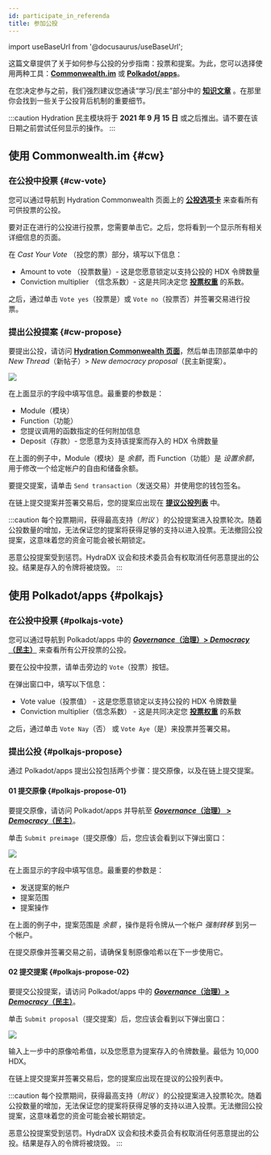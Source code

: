 ```yaml
---
id: participate_in_referenda
title: 参加公投
---
```


import useBaseUrl from '@docusaurus/useBaseUrl';

这篇文章提供了关于如何参与公投的分步指南：投票和提案。为此，您可以选择使用两种工具：**[Commonwealth.im](#cw)** 或 **[Polkadot/apps](#polkajs)**。 

在您决定参与之前，我们强烈建议您通读“学习/民主”部分中的 **[知识文章](/democracy_referenda)** 。在那里你会找到一些关于公投背后机制的重要细节。

:::caution
Hydration 民主模块将于 **2021 年 9 月 15 日** 或之后推出。请不要在该日期之前尝试任何显示的操作。
:::

## 使用 Commonwealth.im {#cw}

### 在公投中投票 {#cw-vote}
您可以通过导航到 Hydration Commonwealth 页面上的 **[公投选项卡](https://commonwealth.im/hydradx/referenda)** 来查看所有可供投票的公投。

要对正在进行的公投进行投票，您需要单击它。之后，您将看到一个显示所有相关详细信息的页面。

在 *Cast Your Vote* （投您的票）部分，填写以下信息：

* Amount to vote （投票数量）- 这是您愿意锁定以支持公投的 HDX 令牌数量
* Conviction multiplier （信念系数）- 这是共同决定您 **[投票权重](/democracy_referenda#referenda-votes-weighing)** 的系数。

之后，通过单击 `Vote yes`（投票是）或 `Vote no`（投票否）并签署交易进行投票。

### 提出公投提案 {#cw-propose}
要提出公投，请访问 **[Hydration Commonwealth 页面](https://commonwealth.im/hydradx/)**，然后单击顶部菜单中的 *New Thread*（新帖子）> *New democracy proposal*（民主新提案）。

<div style={{textAlign: 'center'}}>
  <img src={useBaseUrl('/participate_in_referenda/cw-proposal.jpg')} />
</div>

在上面显示的字段中填写信息。最重要的参数是：
* Module（模块）
* Function（功能）
* 您提议调用的函数指定的任何附加信息
* Deposit（存款）- 您愿意为支持该提案而存入的 HDX 令牌数量

在上面的例子中，Module（模块）是 *余额*，而 Function（功能）是 *设置余额*，用于修改一个给定帐户的自由和储备余额。

要提交提案，请单击 `Send transaction`（发送交易）并使用您的钱包签名。

在链上提交提案并签署交易后，您的提案应出现在 **[提议公投列表](https://commonwealth.im/hydradx/referenda)** 中。

:::caution
每个投票期间，获得最高支持（*附议* ）的公投提案进入投票轮次。随着公投数量的增加，无法保证您的提案将获得足够的支持以进入投票。无法撤回公投提案，这意味着您的资金可能会被长期锁定。

恶意公投提案受到惩罚。HydraDX 议会和技术委员会有权取消任何恶意提出的公投。结果是存入的令牌将被烧毁。
:::

## 使用 Polkadot/apps {#polkajs}

### 在公投中投票 {#polkajs-vote}
您可以通过导航到 Polkadot/apps 中的 **[*Governance*（治理）> *Democracy*（民主）](https://polkadot.js.org/apps/?rpc=wss%253A%252F%252Frpc.hydradx.cloud#/democracy)** 来查看所有公开投票的公投。

要在公投中投票，请单击旁边的 `Vote`（投票）按钮。

在弹出窗口中，填写以下信息：

* Vote value（投票值） - 这是您愿意锁定以支持公投的 HDX 令牌数量
* Conviction multiplier（信念系数） - 这是共同决定您 **[投票权重](/democracy_referenda#referenda-votes-weighing)** 的系数

之后，通过单击 `Vote Nay`（否） 或 `Vote Aye`（是）来投票并签署交易。

### 提出公投 {#polkajs-propose}
通过 Polkadot/apps 提出公投包括两个步骤：提交原像，以及在链上提交提案。

#### 01 提交原像 {#polkajs-propose-01}
要提交原像，请访问 Polkadot/apps 并导航至 **[*Governance*（治理） > *Democracy*（民主）](https://polkadot.js.org/apps/?rpc=wss%253A%252F%252Frpc.hydradx.cloud#/democracy)**。

单击 `Submit preimage`（提交原像）后，您应该会看到以下弹出窗口：

<div style={{textAlign: 'center'}}>
  <img src={useBaseUrl('/participate_in_referenda/polkajs-preimage.jpg')} />
</div>

在上面显示的字段中填写信息。最重要的参数是：
* 发送提案的帐户
* 提案范围
* 提案操作

在上面的例子中，提案范围是 *余额* ，操作是将令牌从一个帐户 *强制转移* 到另一个帐户。

在提交原像并签署交易之前，请确保复制原像哈希以在下一步使用它。

#### 02 提交提案 {#polkajs-propose-02}
要提交公投提案，请访问 Polkadot/apps 中的 **[*Governance*（治理）> *Democracy*（民主）](https://polkadot.js.org/apps/?rpc=wss%253A%252F%252Frpc.hydradx.cloud#/democracy)**。

单击 `Submit proposal`（提交提案）后，您应该会看到以下弹出窗口：

<div style={{textAlign: 'center'}}>
  <img src={useBaseUrl('/participate_in_referenda/polkajs-proposal.jpg')} />
</div>

输入上一步中的原像哈希值，以及您愿意为提案存入的令牌数量。最低为 10,000 HDX。

在链上提交提案并签署交易后，您的提案应出现在提议的公投列表中。

:::caution
每个投票期间，获得最高支持（*附议* ）的公投提案进入投票轮次。随着公投数量的增加，无法保证您的提案将获得足够的支持以进入投票。无法撤回公投提案，这意味着您的资金可能会被长期锁定。

恶意公投提案受到惩罚。HydraDX 议会和技术委员会有权取消任何恶意提出的公投。结果是存入的令牌将被烧毁。
:::

